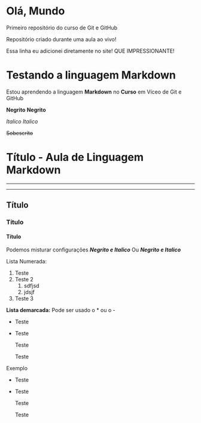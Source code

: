 # Olá, Mundo
 Primeiro repositório do curso de Git e GitHub

 Repositório criado durante uma aula ao vivo!

 Essa linha eu adicionei diretamente no site! QUE IMPRESSIONANTE!

# Testando a linguagem Markdown

Estou aprendendo a linguagem **Markdown** no __Curso__ em Víceo de Git e GitHub 

**Negrito** __Negrito__

*Italico*  _Italico_

~~Sobescrito~~

# Título - Aula de Linguagem Markdown
---
***
## Título
### Título
#### Título
Podemos misturar configurações **_Negrito e Italico_** Ou _**Negrito e Italico**_

Lista Numerada:
1. Teste
2. Teste 2
   1. sdfjsd
   1. jdsjf
1. Teste 3

__Lista demarcada:__  Pode ser usado o *  ou o -
* Teste
* Teste

   Teste
  
   Teste
  
Exemplo
- Teste
- Teste

   Teste

   Teste  
